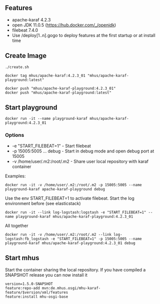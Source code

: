 ## Features

* apache-karaf 4.2.3
* open JDK 11.0.5 (https://hub.docker.com/_/openjdk)
* filebeat 7.4.0
* Use /deploy[1..n].gogo to deploy features at the first startup or at install time

## Create Image

```
./create.sh

docker tag mhus/apache-karaf:4.2.3_01 "mhus/apache-karaf-playground:latest"

docker push "mhus/apache-karaf-playground:4.2.3_01"
docker push "mhus/apache-karaf-playground:latest"
```

## Start playground
```
docker run -it --name playground-karaf mhus/apache-karaf-playground:4.2.3_01
```
### Options

* -e "START_FILEBEAT=1" - Start filebeat
* -p 15005:5005 ... debug - Start in debug mode and open debug port at 15005
* -v /home/user/.m2:/root/.m2 - Share user local repository with karaf container

Examples:

```
docker run -it -v /home/user/.m2:/root/.m2 -p 15005:5005 --name playground-karaf apache-karaf-playground debug
```

Use the env START_FILEBEAT=1 to activate filebeat. Start the log environment before (see elasticstack)

```
docker run -it --link log-logstash:logstash -e "START_FILEBEAT=1" --name playground-karaf mhus/apache-karaf-playground:4.2.3_01
```

All together

```
docker run -it -v /home/user/.m2:/root/.m2 --link log-logstash:fb_logstash -e "START_FILEBEAT=1" -p 15005:5005 --name playground-karaf mhus/apache-karaf-playground:4.2.3_01 debug
```

## Start mhus

Start the container sharing the local repository. If you have compiled a SNAPSHOT release you can now install it

```
version=1.5.0-SNAPSHOT
feature:repo-add mvn:de.mhus.osgi/mhu-karaf-feature/$version/xml/features
feature:install mhu-osgi-base
```

